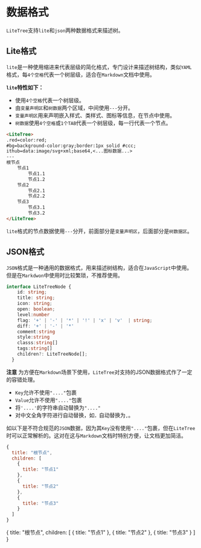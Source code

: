 # 数据格式

`LiteTree`支持`lite`和`json`两种数据格式来描述树。 

## Lite格式

`lite`是一种使用缩进来代表层级的简化格式，专门设计来描述树结构，类似`YAML`格式，每`4个空格`代表一个树层级，适合在`Markdown`文档中使用。

**`lite`特性如下：**

- 使用`4个空格`代表一个树层级。
- 由`变量声明区`和`树数据`两个区域，中间使用`---`分开。
- `变量声明区`用来声明嵌入样式、类样式、图标等信息，在节点中使用。
- `树数据`使用`4个空格`或`1个TAB`代表一个树层级，每一行代表一个节点。


```md
<LiteTree>
.red=color:red;
#bg=background-color:gray;border:1px solid #ccc;
ithub=data:image/svg+xml;base64,<...图标数据...>
---
根节点
    节点1
        节点1.1
        节点1.2
    节点2
        节点2.1
        节点2.2
    节点3
        节点3.1
        节点3.2
</LiteTree>
```

`lite`格式的节点数据使用`---`分开，前面部分是`变量声明区`，后面部分是`树数据区`。


## JSON格式

`JSON`格式是一种通用的数据格式，用来描述树结构，适合在`JavaScript`中使用。
但是在`Markdwon`中使用时比较繁琐，不推荐使用。

```ts
interface LiteTreeNode {
    id: string;
    title: string;
    icon: string;
    open: boolean;    
    level:number
    flag: '+' | '-' | '*' | '!' | 'x' | 'v'  | string;
    diff: '+' | '-' | '*' 
    comment:string
    style:string
    classs:string[]
    tags:string[]
    children?: LiteTreeNode[];
  }  
```
**注意**
为方便在`Markdown`场景下使用，`LiteTree`对支持的JSON数据格式作了一定的容错处理。

- `Key`允许不使用`"...."`包裹
- `Value`允许不使用`"...."`包裹
- 将`'....'`的字符串自动替换为`"...."`
- 对中文全角字符进行自动替换，如`，`自动替换为`,`。

如以下是不符合规范的`JSON`数据，因为其`Key`没有使用`"...."`包裹，但在`LiteTree`时可以正常解析的。这对在这与`Markdown`文档时特别方便，让文档更加简洁。

```js
{
  title: "根节点",
  children: [
    {
      title: "节点1"      
    },
    {
      title: "节点2"
    },
    {
      title: "节点3"
    }
  ]
}
```

<LiteTree json>
{
  title: "根节点",
  children: [
    {
      title: "节点1"      
    },
    {
      title: "节点2"
    },
    {
      title: "节点3"
    }
  ]
}
</LiteTree>








